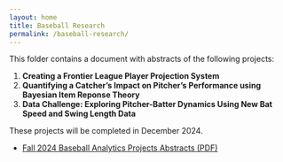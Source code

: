```yaml
---
layout: home
title: Baseball Research
permalink: /baseball-research/
---
```


This folder contains a document with abstracts of the following projects:
1. **Creating a Frontier League Player Projection System**
2. **Quantifying a Catcher’s Impact on Pitcher’s Performance using Bayesian Item Reponse Theory**
3. **Data Challenge: Exploring Pitcher-Batter Dynamics Using New Bat Speed and Swing Length Data**

These projects will be completed in December 2024.
- [Fall 2024 Baseball Analytics Projects Abstracts (PDF)](/baseball-research/Fall%202024%20Baseball%20Analytics%20Projects%20Abstracts.pdf)

